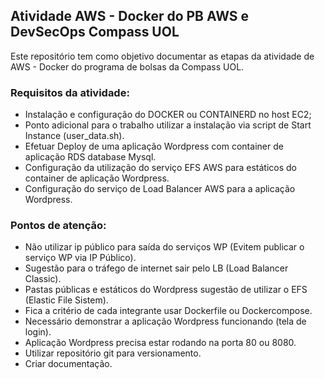 ## Atividade AWS - Docker  do PB AWS e DevSecOps Compass UOL
Este repositório tem como objetivo documentar as etapas da atividade de AWS - Docker do programa de bolsas da Compass UOL.

### Requisitos da atividade:
- Instalação e configuração do DOCKER ou CONTAINERD no host EC2;
- Ponto adicional para o trabalho utilizar a instalação via script de Start Instance (user_data.sh).
- Efetuar Deploy de uma aplicação Wordpress com container de aplicação RDS database Mysql.
- Configuração da utilização do serviço EFS AWS para estáticos do container de aplicação Wordpress.
- Configuração do serviço de Load Balancer AWS para a aplicação Wordpress.

### Pontos de atenção:
- Não utilizar ip público para saída do serviços WP (Evitem publicar o serviço WP via IP Público).
- Sugestão para o tráfego de internet sair pelo LB (Load Balancer Classic).
- Pastas públicas e estáticos do Wordpress sugestão de utilizar o EFS (Elastic File Sistem).
- Fica a critério de cada integrante usar Dockerfile ou Dockercompose.
- Necessário demonstrar a aplicação Wordpress funcionando (tela de login).
- Aplicação Wordpress precisa estar rodando na porta 80 ou 8080.
- Utilizar repositório git para versionamento.
- Criar documentação.